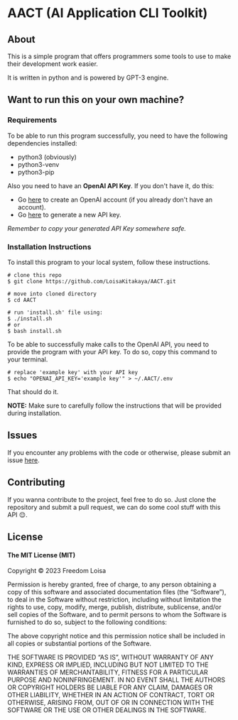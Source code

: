 # AACT (AI Application CLI Toolkit) 

## About 

This is a simple program that offers programmers some tools to use to make their development work easier.

It is written in python and is powered by GPT-3 engine.

## Want to run this on your own machine?

### Requirements

To be able to run this program successfully, you need to have the following dependencies installed:

- python3 (obviously)
- python3-venv
- python3-pip

Also you need to have an **OpenAI API Key**. If you don't have it, do this:

- Go [here](https://beta.openai.com/signup) to create an OpenAI account (if you already don't have an account).
- Go [here](https://platform.openai.com/account/api-keys) to generate a new API key.

*Remember to copy your generated API Key somewhere safe.*

### Installation Instructions

To install this program to your local system, follow these instructions.

```
# clone this repo
$ git clone https://github.com/LoisaKitakaya/AACT.git

# move into cloned directory
$ cd AACT

# run 'install.sh' file using:
$ ./install.sh
# or
$ bash install.sh
```

To be able to successfully make calls to the OpenAI API, you need to provide the program with your API key. To do so, copy this command to your terminal.

```
# replace 'example key' with your API key
$ echo "OPENAI_API_KEY='example key'" > ~/.AACT/.env
```

That should do it.

**NOTE:** Make sure to carefully follow the instructions that will be provided during installation.

## Issues

If you encounter any problems with the code or otherwise, please submit an issue [here](https://github.com/LoisaKitakaya/AACT/issues).

## Contributing

If you wanna contribute to the project, feel free to do so. Just clone the repository and submit a pull request, we can do some cool stuff with this API 😌.

## License

#### The MIT License (MIT)

Copyright © 2023 Freedom Loisa

Permission is hereby granted, free of charge, to any person obtaining a copy of this software and associated documentation files (the “Software”), to deal in the Software without restriction, including without limitation the rights to use, copy, modify, merge, publish, distribute, sublicense, and/or sell copies of the Software, and to permit persons to whom the Software is furnished to do so, subject to the following conditions:

The above copyright notice and this permission notice shall be included in all copies or substantial portions of the Software.

THE SOFTWARE IS PROVIDED “AS IS”, WITHOUT WARRANTY OF ANY KIND, EXPRESS OR IMPLIED, INCLUDING BUT NOT LIMITED TO THE WARRANTIES OF MERCHANTABILITY, FITNESS FOR A PARTICULAR PURPOSE AND NONINFRINGEMENT. IN NO EVENT SHALL THE AUTHORS OR COPYRIGHT HOLDERS BE LIABLE FOR ANY CLAIM, DAMAGES OR OTHER LIABILITY, WHETHER IN AN ACTION OF CONTRACT, TORT OR OTHERWISE, ARISING FROM, OUT OF OR IN CONNECTION WITH THE SOFTWARE OR THE USE OR OTHER DEALINGS IN THE SOFTWARE.